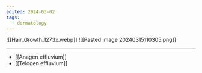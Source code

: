 ```yaml
---
edited: 2024-03-02
tags:
  - dermatology
---
```


![[Hair_Growth_1273x.webp]]
![[Pasted image 20240315110305.png]]

---
- [[Anagen effluvium]]
- [[Telogen effluvium]] 